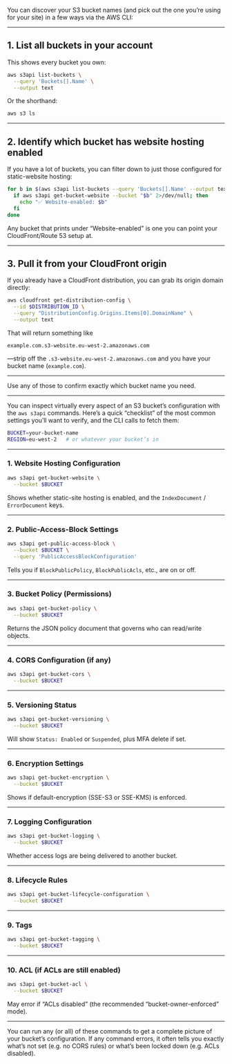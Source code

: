 You can discover your S3 bucket names (and pick out the one you’re using for your site) in a few ways via the AWS CLI:

---

## 1. List all buckets in your account

This shows every bucket you own:

```bash
aws s3api list-buckets \
  --query 'Buckets[].Name' \
  --output text
```

Or the shorthand:

```bash
aws s3 ls
```

---

## 2. Identify which bucket has website hosting enabled

If you have a lot of buckets, you can filter down to just those configured for static-website hosting:

```bash
for b in $(aws s3api list-buckets --query 'Buckets[].Name' --output text); do
  if aws s3api get-bucket-website --bucket "$b" 2>/dev/null; then
    echo "✅ Website-enabled: $b"
  fi
done
```

Any bucket that prints under “Website-enabled” is one you can point your CloudFront/Route 53 setup at.

---

## 3. Pull it from your CloudFront origin

If you already have a CloudFront distribution, you can grab its origin domain directly:

```bash
aws cloudfront get-distribution-config \
  --id $DISTRIBUTION_ID \
  --query "DistributionConfig.Origins.Items[0].DomainName" \
  --output text
```

That will return something like

```
example.com.s3-website.eu-west-2.amazonaws.com
```

—strip off the `.s3-website.eu-west-2.amazonaws.com` and you have your bucket name (`example.com`).

---

Use any of those to confirm exactly which bucket name you need.

---

You can inspect virtually every aspect of an S3 bucket’s configuration with the `aws s3api` commands. 
Here’s a quick “checklist” of the most common settings you’ll want to verify, and the CLI calls to fetch them:

```bash
BUCKET=your-bucket-name
REGION=eu-west-2   # or whatever your bucket’s in
```

---

### 1. Website Hosting Configuration

```bash
aws s3api get-bucket-website \
  --bucket $BUCKET
```

Shows whether static-site hosting is enabled, and the `IndexDocument` / `ErrorDocument` keys.

---

### 2. Public-Access-Block Settings

```bash
aws s3api get-public-access-block \
  --bucket $BUCKET \
  --query 'PublicAccessBlockConfiguration'
```

Tells you if `BlockPublicPolicy`, `BlockPublicAcls`, etc., are on or off.

---

### 3. Bucket Policy (Permissions)

```bash
aws s3api get-bucket-policy \
  --bucket $BUCKET
```

Returns the JSON policy document that governs who can read/write objects.

---

### 4. CORS Configuration (if any)

```bash
aws s3api get-bucket-cors \
  --bucket $BUCKET
```

---

### 5. Versioning Status

```bash
aws s3api get-bucket-versioning \
  --bucket $BUCKET
```

Will show `Status: Enabled` or `Suspended`, plus MFA delete if set.

---

### 6. Encryption Settings

```bash
aws s3api get-bucket-encryption \
  --bucket $BUCKET
```

Shows if default-encryption (SSE-S3 or SSE-KMS) is enforced.

---

### 7. Logging Configuration

```bash
aws s3api get-bucket-logging \
  --bucket $BUCKET
```

Whether access logs are being delivered to another bucket.

---

### 8. Lifecycle Rules

```bash
aws s3api get-bucket-lifecycle-configuration \
  --bucket $BUCKET
```

---

### 9. Tags

```bash
aws s3api get-bucket-tagging \
  --bucket $BUCKET
```

---

### 10. ACL (if ACLs are still enabled)

```bash
aws s3api get-bucket-acl \
  --bucket $BUCKET
```

May error if “ACLs disabled” (the recommended “bucket-owner-enforced” mode).

---

You can run any (or all) of these commands to get a complete picture of your bucket’s configuration. 
If any command errors, it often tells you exactly what’s not set (e.g. no CORS rules) or what’s been locked down (e.g. ACLs disabled).
